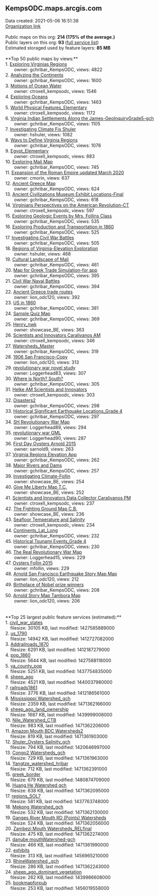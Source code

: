 <h2>KempsODC.maps.arcgis.com</h2> Data created: 2021-05-06 16:51:38 <br /><a target='new' href='https://KempsODC.maps.arcgis.com'>Organization link</a><br /><br />Public maps on this org: <b>214 (175% of the average.)</b><br />Public layers on this org: <b>93 </b>(<a target='new' href='https://services.arcgis.com/nFXg5SbskEHIHraQ/ArcGIS/rest/services'>full service list</a>)<br />Estimated storaged used by feature layers: <b>85 MB</b><br /><br />**Top 50 public maps by views:**<br />  1. <a target='new' href='https://www.arcgis.com/home/item.html?id=d9b5b684ae02499d902de9c7ad936f3e'>Exploring Virginias Regions</a> <br />  &nbsp;&nbsp;&nbsp;&nbsp; &nbsp;&nbsp;owner: gchribar_KempsODC, views: 4822<br />  2. <a target='new' href='https://www.arcgis.com/home/item.html?id=be0b6a2ee0ae4cc797df265ee8ef8e2a'>Analyzing the Continents</a> <br />  &nbsp;&nbsp;&nbsp;&nbsp; &nbsp;&nbsp;owner: gchribar_KempsODC, views: 1600<br />  3. <a target='new' href='https://www.arcgis.com/home/item.html?id=73158d89c55f43589db17eb9b85985ca'> Motions of Ocean Water</a> <br />  &nbsp;&nbsp;&nbsp;&nbsp; &nbsp;&nbsp;owner: ctroxell_kempsodc, views: 1546<br />  4. <a target='new' href='https://www.arcgis.com/home/item.html?id=2cd29b6b4cf649beb249c1e0499734ec'>Exploring Oceans</a> <br />  &nbsp;&nbsp;&nbsp;&nbsp; &nbsp;&nbsp;owner: gchribar_KempsODC, views: 1463<br />  5. <a target='new' href='https://www.arcgis.com/home/item.html?id=ab815bf14160488c8e9ee562be75509f'>World Physical Features_Elementary</a> <br />  &nbsp;&nbsp;&nbsp;&nbsp; &nbsp;&nbsp;owner: ctroxell_kempsodc, views: 1172<br />  6. <a target='new' href='https://www.arcgis.com/home/item.html?id=fe79e134c5d44b6790bb2625623e7848'>Virginia Indian Settlements Along the James-GeoInquiryGrade5-gch</a> <br />  &nbsp;&nbsp;&nbsp;&nbsp; &nbsp;&nbsp;owner: gchribar_KempsODC, views: 1105<br />  7. <a target='new' href='https://www.arcgis.com/home/item.html?id=964922748f3648559c9f8123a8646ce2'>Investigating Climate Fix Shuler</a> <br />  &nbsp;&nbsp;&nbsp;&nbsp; &nbsp;&nbsp;owner: hshuler, views: 1082<br />  8. <a target='new' href='https://www.arcgis.com/home/item.html?id=75224397f1df4782b89d791a3c6ca388'>Ways to Define Virginia Regions</a> <br />  &nbsp;&nbsp;&nbsp;&nbsp; &nbsp;&nbsp;owner: gchribar_KempsODC, views: 1076<br />  9. <a target='new' href='https://www.arcgis.com/home/item.html?id=3625afe1794049c6be5d712947f4f542'>Egypt_Elementary</a> <br />  &nbsp;&nbsp;&nbsp;&nbsp; &nbsp;&nbsp;owner: ctroxell_kempsodc, views: 883<br />  10. <a target='new' href='https://www.arcgis.com/home/item.html?id=7671910b9edd4589b39fa840161de321'>Exploring Mali Map</a> <br />  &nbsp;&nbsp;&nbsp;&nbsp; &nbsp;&nbsp;owner: gchribar_KempsODC, views: 745<br />  11. <a target='new' href='https://www.arcgis.com/home/item.html?id=f8f9b7c7fd5d4d268592c7fb6c8d2caf'>Expansion of the Roman Empire updated March 2020</a> <br />  &nbsp;&nbsp;&nbsp;&nbsp; &nbsp;&nbsp;owner: cmorin, views: 637<br />  12. <a target='new' href='https://www.arcgis.com/home/item.html?id=26d48c4fe70f438d95ef083fe40c92ae'>Ancient Greece Map</a> <br />  &nbsp;&nbsp;&nbsp;&nbsp; &nbsp;&nbsp;owner: gchribar_KempsODC, views: 624<br />  13. <a target='new' href='https://www.arcgis.com/home/item.html?id=7813c310cf084d699bc443062b89d739'>Ancient Civilizations Museum Exhibit Locations-Final</a> <br />  &nbsp;&nbsp;&nbsp;&nbsp; &nbsp;&nbsp;owner: gchribar_KempsODC, views: 618<br />  14. <a target='new' href='https://www.arcgis.com/home/item.html?id=f17f1184f15f4d76a0fa3d64761c0f1e'>Virginians Perspectives on the American Revolution-CT</a> <br />  &nbsp;&nbsp;&nbsp;&nbsp; &nbsp;&nbsp;owner: ctroxell_kempsodc, views: 597<br />  15. <a target='new' href='https://www.arcgis.com/home/item.html?id=56389518e32c433886714da685755023'>Exploring Geologic Events by Mrs. Follins Class</a> <br />  &nbsp;&nbsp;&nbsp;&nbsp; &nbsp;&nbsp;owner: gchribar_KempsODC, views: 535<br />  16. <a target='new' href='https://www.arcgis.com/home/item.html?id=287b61759bea434d8019c3293921e885'>Exploring Production and Transportation  in 1860</a> <br />  &nbsp;&nbsp;&nbsp;&nbsp; &nbsp;&nbsp;owner: gchribar_KempsODC, views: 525<br />  17. <a target='new' href='https://www.arcgis.com/home/item.html?id=bc5a181fb8614641aaa3ec3455d4714d'>Investigating Civil War Battles</a> <br />  &nbsp;&nbsp;&nbsp;&nbsp; &nbsp;&nbsp;owner: gchribar_KempsODC, views: 505<br />  18. <a target='new' href='https://www.arcgis.com/home/item.html?id=d6e229e2470c4f97be08ccf51c8ba3bf'>Regions of Virginia-Elevation Exploration</a> <br />  &nbsp;&nbsp;&nbsp;&nbsp; &nbsp;&nbsp;owner: hshuler, views: 468<br />  19. <a target='new' href='https://www.arcgis.com/home/item.html?id=fa385a007a28467eb08b3c3be1b33c5d'>Cultural Landscape of Mali</a> <br />  &nbsp;&nbsp;&nbsp;&nbsp; &nbsp;&nbsp;owner: gchribar_KempsODC, views: 461<br />  20. <a target='new' href='https://www.arcgis.com/home/item.html?id=4a665e1018f44af2a9444e8c23b5177d'>Map for Greek Trade Simulation-for app</a> <br />  &nbsp;&nbsp;&nbsp;&nbsp; &nbsp;&nbsp;owner: gchribar_KempsODC, views: 395<br />  21. <a target='new' href='https://www.arcgis.com/home/item.html?id=7cd93b11ce2646e3a3decf586cb0eec2'>Civil War Naval Battles</a> <br />  &nbsp;&nbsp;&nbsp;&nbsp; &nbsp;&nbsp;owner: gchribar_KempsODC, views: 394<br />  22. <a target='new' href='https://www.arcgis.com/home/item.html?id=daf2d79f09554960856ba8611852dea3'>Ancient Greece trade routes</a> <br />  &nbsp;&nbsp;&nbsp;&nbsp; &nbsp;&nbsp;owner: lion_odc120, views: 392<br />  23. <a target='new' href='https://www.arcgis.com/home/item.html?id=872bf7bb15264bfba2ae564b23568a14'>US in 1860</a> <br />  &nbsp;&nbsp;&nbsp;&nbsp; &nbsp;&nbsp;owner: gchribar_KempsODC, views: 381<br />  24. <a target='new' href='https://www.arcgis.com/home/item.html?id=32435a825e814440bda8272a9f4de190'>Sample Quiz Map</a> <br />  &nbsp;&nbsp;&nbsp;&nbsp; &nbsp;&nbsp;owner: gchribar_KempsODC, views: 369<br />  25. <a target='new' href='https://www.arcgis.com/home/item.html?id=d295b611d5ec4abc9d46436bf9d959cc'>Henry_nwk</a> <br />  &nbsp;&nbsp;&nbsp;&nbsp; &nbsp;&nbsp;owner: showcase_BE, views: 363<br />  26. <a target='new' href='https://www.arcgis.com/home/item.html?id=2fb17ea4daf14aa6917e67fd09680b33'>Scientists and Innovators Caralivanos AM</a> <br />  &nbsp;&nbsp;&nbsp;&nbsp; &nbsp;&nbsp;owner: ctroxell_kempsodc, views: 346<br />  27. <a target='new' href='https://www.arcgis.com/home/item.html?id=1d7e994d3d8e4920a3cddc83f6dfda73'>Watersheds_Master</a> <br />  &nbsp;&nbsp;&nbsp;&nbsp; &nbsp;&nbsp;owner: gchribar_KempsODC, views: 319<br />  28. <a target='new' href='https://www.arcgis.com/home/item.html?id=999ab000a1524dbbb1357ac1d634a024'>1906 San Francisco-Copy</a> <br />  &nbsp;&nbsp;&nbsp;&nbsp; &nbsp;&nbsp;owner: lion_odc120, views: 313<br />  29. <a target='new' href='https://www.arcgis.com/home/item.html?id=668aad88cf884c6f9f123766b774e737'>revolutionary war novel study</a> <br />  &nbsp;&nbsp;&nbsp;&nbsp; &nbsp;&nbsp;owner: Loggerhead83, views: 307<br />  30. <a target='new' href='https://www.arcgis.com/home/item.html?id=edd71ae90b414b46aa6011f78c68201a'>Where is North? South?</a> <br />  &nbsp;&nbsp;&nbsp;&nbsp; &nbsp;&nbsp;owner: gchribar_KempsODC, views: 305<br />  31. <a target='new' href='https://www.arcgis.com/home/item.html?id=41b807ea6c234af6822f3ae8e1f7df8c'>Helke AM Scientists and Innovators</a> <br />  &nbsp;&nbsp;&nbsp;&nbsp; &nbsp;&nbsp;owner: ctroxell_kempsodc, views: 303<br />  32. <a target='new' href='https://www.arcgis.com/home/item.html?id=af12d450699540a29d052950adade5a3'>Disasters2</a> <br />  &nbsp;&nbsp;&nbsp;&nbsp; &nbsp;&nbsp;owner: gchribar_KempsODC, views: 298<br />  33. <a target='new' href='https://www.arcgis.com/home/item.html?id=3361f8bda219463885b0de4ace72bce9'>Historical Significant Earthquake Locations_Grade 4</a> <br />  &nbsp;&nbsp;&nbsp;&nbsp; &nbsp;&nbsp;owner: gchribar_KempsODC, views: 297<br />  34. <a target='new' href='https://www.arcgis.com/home/item.html?id=68624010911f44f0ad7784f397e1e392'>SH Revolutionary War Map</a> <br />  &nbsp;&nbsp;&nbsp;&nbsp; &nbsp;&nbsp;owner: Loggerhead89, views: 294<br />  35. <a target='new' href='https://www.arcgis.com/home/item.html?id=036f565a32fc431a8baa1e002c8efbde'>revolutionary war GML</a> <br />  &nbsp;&nbsp;&nbsp;&nbsp; &nbsp;&nbsp;owner: Loggerhead90, views: 287<br />  36. <a target='new' href='https://www.arcgis.com/home/item.html?id=9df7514af8f34c26b3a8d385421be31d'>First Day Oysters Arnold 2015</a> <br />  &nbsp;&nbsp;&nbsp;&nbsp; &nbsp;&nbsp;owner: sarnold9, views: 263<br />  37. <a target='new' href='https://www.arcgis.com/home/item.html?id=785c25d598944eb7b08fffa957242359'>Virginia Regions Elevation App</a> <br />  &nbsp;&nbsp;&nbsp;&nbsp; &nbsp;&nbsp;owner: gchribar_KempsODC, views: 262<br />  38. <a target='new' href='https://www.arcgis.com/home/item.html?id=3b5d216c2d6949e08ae9e8b6009d4ace'>Major Rivers and Dams</a> <br />  &nbsp;&nbsp;&nbsp;&nbsp; &nbsp;&nbsp;owner: gchribar_KempsODC, views: 257<br />  39. <a target='new' href='https://www.arcgis.com/home/item.html?id=f2ecf5ea1dfd4b04b8b9e68dc03f3418'>Investigating Climate-Follin</a> <br />  &nbsp;&nbsp;&nbsp;&nbsp; &nbsp;&nbsp;owner: showcase_BE, views: 254<br />  40. <a target='new' href='https://www.arcgis.com/home/item.html?id=480b9907856440c3b0963f4912cc781e'>Give Me Liberty Map T.C.</a> <br />  &nbsp;&nbsp;&nbsp;&nbsp; &nbsp;&nbsp;owner: showcase_BE, views: 252<br />  41. <a target='new' href='https://www.arcgis.com/home/item.html?id=f0e39d72f515475895193171abf97c37'>Scientists and Innovators Data Collector Caralivanos PM</a> <br />  &nbsp;&nbsp;&nbsp;&nbsp; &nbsp;&nbsp;owner: ctroxell_kempsodc, views: 237<br />  42. <a target='new' href='https://www.arcgis.com/home/item.html?id=1e1bbc1097f54e36a7c1a0eb211a524b'>The Fighting Ground Map C.B.</a> <br />  &nbsp;&nbsp;&nbsp;&nbsp; &nbsp;&nbsp;owner: showcase_BE, views: 236<br />  43. <a target='new' href='https://www.arcgis.com/home/item.html?id=775bb8ab57c9405f846f3efb1d318fcc'>Seafloor Temperature and Salinity</a> <br />  &nbsp;&nbsp;&nbsp;&nbsp; &nbsp;&nbsp;owner: ctroxell_kempsodc, views: 234<br />  44. <a target='new' href='https://www.arcgis.com/home/item.html?id=89ba42b218c14c93aba240676458b3a7'>Continents_Lat_Long</a> <br />  &nbsp;&nbsp;&nbsp;&nbsp; &nbsp;&nbsp;owner: gchribar_KempsODC, views: 232<br />  45. <a target='new' href='https://www.arcgis.com/home/item.html?id=06c98c8596f84d80af196b08790daf25'>Historical Tsunami Events_Grade 4</a> <br />  &nbsp;&nbsp;&nbsp;&nbsp; &nbsp;&nbsp;owner: gchribar_KempsODC, views: 230<br />  46. <a target='new' href='https://www.arcgis.com/home/item.html?id=a3bf6153f9a04f63a9cba5da76a2e874'>The Real Revolutionary War Map</a> <br />  &nbsp;&nbsp;&nbsp;&nbsp; &nbsp;&nbsp;owner: Loggerhead15, views: 229<br />  47. <a target='new' href='https://www.arcgis.com/home/item.html?id=4759431af0b9402ba57345a18ed91e3b'>Oysters Follin 2015</a> <br />  &nbsp;&nbsp;&nbsp;&nbsp; &nbsp;&nbsp;owner: mfollin, views: 229<br />  48. <a target='new' href='https://www.arcgis.com/home/item.html?id=ab749e27329c46129e28c563fd2c5edf'>Arnold San Francisco Earthquake Story Map Map</a> <br />  &nbsp;&nbsp;&nbsp;&nbsp; &nbsp;&nbsp;owner: lion_odc120, views: 212<br />  49. <a target='new' href='https://www.arcgis.com/home/item.html?id=0cd964c7bd8a4a8588dd8fb7a10f8b4e'>Birthplace of Nobel prize winners</a> <br />  &nbsp;&nbsp;&nbsp;&nbsp; &nbsp;&nbsp;owner: gchribar_KempsODC, views: 208<br />  50. <a target='new' href='https://www.arcgis.com/home/item.html?id=2b26fcc373b64f4f82ec8f53231e1b5f'>Arnold Story Map Tambora Map</a> <br />  &nbsp;&nbsp;&nbsp;&nbsp; &nbsp;&nbsp;owner: lion_odc120, views: 206<br /><br /><br />**Top 25 largest public feature services (estimated):**<br /> 1. <a target='new' href='https://www.arcgis.com/home/item.html?id=bc9a9339d8694309ab69c35c2c7657d0'>civil_war_states</a><br /> &nbsp;&nbsp;&nbsp;&nbsp;filesize: 30105 KB, last modified: 1427585889000<br /> 2. <a target='new' href='https://www.arcgis.com/home/item.html?id=cc07073a062c42e1b155a841de9bbe49'>us_1790</a><br /> &nbsp;&nbsp;&nbsp;&nbsp;filesize: 14942 KB, last modified: 1412727082000<br /> 3. <a target='new' href='https://www.arcgis.com/home/item.html?id=8eaff7dee5624d7fbbca26a4d3d25f13'>Addrailroads_1870</a><br /> &nbsp;&nbsp;&nbsp;&nbsp;filesize: 6291 KB, last modified: 1412187279000<br /> 4. <a target='new' href='https://www.arcgis.com/home/item.html?id=9e47fffbe3e54432bae7d4f296befd59'>pop_1860</a><br /> &nbsp;&nbsp;&nbsp;&nbsp;filesize: 5644 KB, last modified: 1427588118000<br /> 5. <a target='new' href='https://www.arcgis.com/home/item.html?id=0142c9b4082e43808921e7d66d69348c'>va_county_pop</a><br /> &nbsp;&nbsp;&nbsp;&nbsp;filesize: 5251 KB, last modified: 1437754835000<br /> 6. <a target='new' href='https://www.arcgis.com/home/item.html?id=de73c10162654919ac8edd7f37cbe4a0'>sheep_ago</a><br /> &nbsp;&nbsp;&nbsp;&nbsp;filesize: 4521 KB, last modified: 1440037980000<br /> 7. <a target='new' href='https://www.arcgis.com/home/item.html?id=9d58b5bd2d0742c39cefaa6ac0f41cf6'>railroads1861</a><br /> &nbsp;&nbsp;&nbsp;&nbsp;filesize: 3776 KB, last modified: 1412186561000<br /> 8. <a target='new' href='https://www.arcgis.com/home/item.html?id=beab9a773d7d4de6aa5b606de9309489'>Mississipppi Watershed_gch</a><br /> &nbsp;&nbsp;&nbsp;&nbsp;filesize: 2359 KB, last modified: 1471362166000<br /> 9. <a target='new' href='https://www.arcgis.com/home/item.html?id=17a9a9e2594e42289c852ca9217ec908'>sheep_ago_land_ownership</a><br /> &nbsp;&nbsp;&nbsp;&nbsp;filesize: 1687 KB, last modified: 1439999008000<br /> 10. <a target='new' href='https://www.arcgis.com/home/item.html?id=51cdd77b49304db68be3c2bf209853ed'>Nile_Watershed_CTB</a><br /> &nbsp;&nbsp;&nbsp;&nbsp;filesize: 983 KB, last modified: 1471362206000<br /> 11. <a target='new' href='https://www.arcgis.com/home/item.html?id=701dc089d3b94202975038776d9f3ccc'>Amazon Mouth BDC  Watersheds2</a><br /> &nbsp;&nbsp;&nbsp;&nbsp;filesize: 819 KB, last modified: 1471361903000<br /> 12. <a target='new' href='https://www.arcgis.com/home/item.html?id=b54f643792a943048b6364ad5691e946'>Shuler_Oysters Salinity_gch</a><br /> &nbsp;&nbsp;&nbsp;&nbsp;filesize: 794 KB, last modified: 1420646997000<br /> 13. <a target='new' href='https://www.arcgis.com/home/item.html?id=eaabfc9cdeb541a79781d8e08e54018a'>Congo2  Watersheds_gch</a><br /> &nbsp;&nbsp;&nbsp;&nbsp;filesize: 729 KB, last modified: 1471361963000<br /> 14. <a target='new' href='https://www.arcgis.com/home/item.html?id=5c884ee2407945d5933f2c961479eadb'>Yangtze_watershed_hribar</a><br /> &nbsp;&nbsp;&nbsp;&nbsp;filesize: 712 KB, last modified: 1471362391000<br /> 15. <a target='new' href='https://www.arcgis.com/home/item.html?id=8e3a7367920b499984bf4ae099e17abf'>greek_border</a><br /> &nbsp;&nbsp;&nbsp;&nbsp;filesize: 679 KB, last modified: 1480874709000<br /> 16. <a target='new' href='https://www.arcgis.com/home/item.html?id=15c6da7adc9e4c4f962294361436be07'>Huang He Watershed gch</a><br /> &nbsp;&nbsp;&nbsp;&nbsp;filesize: 638 KB, last modified: 1471362095000<br /> 17. <a target='new' href='https://www.arcgis.com/home/item.html?id=759935ed2e2b434b94f61796ce55079e'>regions_SOL7</a><br /> &nbsp;&nbsp;&nbsp;&nbsp;filesize: 581 KB, last modified: 1437763748000<br /> 18. <a target='new' href='https://www.arcgis.com/home/item.html?id=4df438dd7d224ed49dfe20beccf441f2'>Mekong Watershed_gch</a><br /> &nbsp;&nbsp;&nbsp;&nbsp;filesize: 532 KB, last modified: 1471362130000<br /> 19. <a target='new' href='https://www.arcgis.com/home/item.html?id=a73600d280384f3980929a74591d17a2'>Ganges River Mouth RD (Points) Watersheds</a><br /> &nbsp;&nbsp;&nbsp;&nbsp;filesize: 524 KB, last modified: 1471362056000<br /> 20. <a target='new' href='https://www.arcgis.com/home/item.html?id=af27da4276864f39938899af27524136'>Zambezi Mouth  Watersheds_RELfinal</a><br /> &nbsp;&nbsp;&nbsp;&nbsp;filesize: 475 KB, last modified: 1471362274000<br /> 21. <a target='new' href='https://www.arcgis.com/home/item.html?id=0f99420d90bc4b4a9a94ad7fe0d3ee03'>danube mouthWatershed-gch</a><br /> &nbsp;&nbsp;&nbsp;&nbsp;filesize: 466 KB, last modified: 1471361990000<br /> 22. <a target='new' href='https://www.arcgis.com/home/item.html?id=e13c1579f8d243b9a0474adb797550df'>exhibits</a><br /> &nbsp;&nbsp;&nbsp;&nbsp;filesize: 313 KB, last modified: 1456965210000<br /> 23. <a target='new' href='https://www.arcgis.com/home/item.html?id=b813feab064349ad9b1d4f8a12eb6468'>RhineWatershed _gch</a><br /> &nbsp;&nbsp;&nbsp;&nbsp;filesize: 286 KB, last modified: 1471362243000<br /> 24. <a target='new' href='https://www.arcgis.com/home/item.html?id=3310e41c0b9c4e329f66a32972421fee'>sheep_ago_dominant_vegetation</a><br /> &nbsp;&nbsp;&nbsp;&nbsp;filesize: 262 KB, last modified: 1439986608000<br /> 25. <a target='new' href='https://www.arcgis.com/home/item.html?id=fe4663e1a6fe4c08855e01eac50192be'>bookmapforpub</a><br /> &nbsp;&nbsp;&nbsp;&nbsp;filesize: 253 KB, last modified: 1456019558000<br />